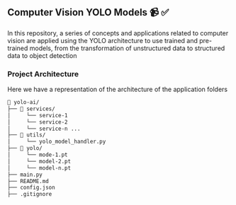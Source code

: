<h2>Computer Vision YOLO Models 📹 ✅</h2>

<p>
In this repository, a series of concepts and applications related to computer vision are applied using the YOLO architecture to use trained and pre-trained models, from the transformation of unstructured data to structured data to object detection
</p>

<h3>Project Architecture</h3>

<p>
Here we have a representation of the architecture of the application folders
</p>


```bash
📂 yolo-ai/
├── 📂 services/
│     └── service-1
│     └── service-2
│     └── service-n ...
├── 📂 utils/
│     └── yolo_model_handler.py
├── 📂 yolo/
│     └── mode-1.pt
│     └── model-2.pt
│     └── model-n.pt
├── main.py
├── README.md
├── config.json
├── .gitignore
```
